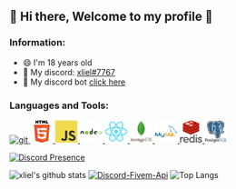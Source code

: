 ## 👋 Hi there, Welcome to my profile 👋

<h3 align="left">Information:</h3>

- 😄 I'm 18 years old
- 📨 My discord: [xliel#7767](https://discord.com/users/417398665670295572) 
- 🤖 My discord bot [click here](https://top.gg/bot/599408580042424321) 

<h3 align="left">Languages and Tools:</h3>

<p align="left">
    <a href="https://git-scm.com/" target="_blank" rel="noreferrer"> <img
            src="https://www.vectorlogo.zone/logos/git-scm/git-scm-icon.svg" alt="git" width="40" height="40" /> </a> <a
        href="https://www.w3.org/html/" target="_blank" rel="noreferrer"> <img
            src="https://raw.githubusercontent.com/devicons/devicon/master/icons/html5/html5-original-wordmark.svg"
            alt="html5" width="40" height="40" />
    </a>
    <a href="https://developer.mozilla.org/en-US/docs/Web/JavaScript" target="_blank" rel="noreferrer"> <img
            src="https://raw.githubusercontent.com/devicons/devicon/master/icons/javascript/javascript-original.svg"
            alt="javascript" width="40" height="40" />
    </a>
    <a href="https://nodejs.org" target="_blank" rel="noreferrer">
        <img src="https://raw.githubusercontent.com/devicons/devicon/master/icons/nodejs/nodejs-original-wordmark.svg"
            alt="nodejs" width="40" height="40" />
    </a>
    <a href="https://reactjs.org" target="_blank" rel="noreferrer">
        <img src="https://raw.githubusercontent.com/devicons/devicon/master/icons/react/react-original.svg"
            alt="nodejs" width="40" height="40" />
    </a>
    <a href="https://www.mongodb.com/" target="_blank" rel="noreferrer"> <img
            src="https://raw.githubusercontent.com/devicons/devicon/master/icons/mongodb/mongodb-original-wordmark.svg"
            alt="mongodb" width="40" height="40" />
    </a>
    <a href="https://www.mysql.com/" target="_blank" rel="noreferrer"> <img
            src="https://raw.githubusercontent.com/devicons/devicon/master/icons/mysql/mysql-original-wordmark.svg"
            alt="mysql" width="40" height="40" />
    </a>
    <a href="https://redis.io" target="_blank" rel="noreferrer">
        <img src="https://raw.githubusercontent.com/devicons/devicon/master/icons/redis/redis-original-wordmark.svg"
            alt="redis" width="40" height="40" />
    </a>
    <a href="https://postgresql.org/" target="_blank" rel="noreferrer">
        <img src="https://raw.githubusercontent.com/devicons/devicon/master/icons/postgresql/postgresql-original-wordmark.svg"
            alt="postgresql" width="40" height="40" />
    </a>
</p>

[![Discord Presence](https://lanyard.cnrad.dev/api/417398665670295572?hideStatus=true)](https://discord.com/users/417398665670295572)

![xliel's github stats](https://github-readme-stats.vercel.app/api?username=xliel&show_icons=true&theme=tokyonight)
[![Discord-Fivem-Api](https://github-readme-stats.vercel.app/api/pin/?username=xliel&repo=Discord-Fivem-Api&show_owner=true&theme=tokyonight)](https://github.com/xliel/Discord-Fivem-Api)
![Top Langs](https://github-readme-stats.vercel.app/api/top-langs/?username=xliel&layout=compact&theme=tokyonight)

